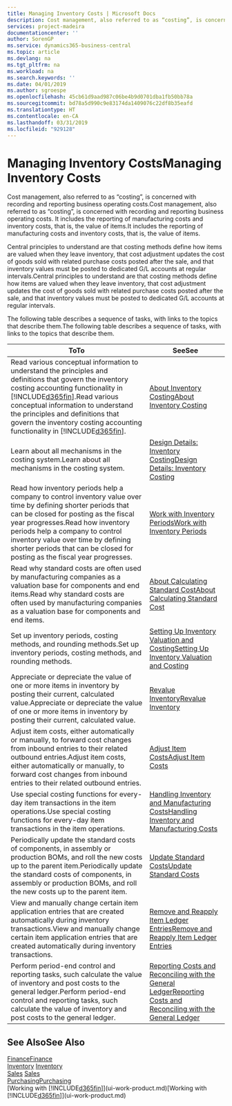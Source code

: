 ```yaml
---
title: Managing Inventory Costs | Microsoft Docs
description: Cost management, also referred to as “costing”, is concerned with recording and reporting business operating costs. It includes the reporting of manufacturing costs and inventory costs, that is, the value of items.
services: project-madeira
documentationcenter: ''
author: SorenGP
ms.service: dynamics365-business-central
ms.topic: article
ms.devlang: na
ms.tgt_pltfrm: na
ms.workload: na
ms.search.keywords: ''
ms.date: 04/01/2019
ms.author: sgroespe
ms.openlocfilehash: 45cb61d9aad987c06be4b9d0701dba1fb50bb78a
ms.sourcegitcommit: bd78a5d990c9e83174da1409076c22df8b35eafd
ms.translationtype: HT
ms.contentlocale: en-CA
ms.lasthandoff: 03/31/2019
ms.locfileid: "929128"
---
```

# <a name="managing-inventory-costs"></a><span data-ttu-id="46050-104">Managing Inventory Costs</span><span class="sxs-lookup"><span data-stu-id="46050-104">Managing Inventory Costs</span></span>
<span data-ttu-id="46050-105">Cost management, also referred to as “costing”, is concerned with recording and reporting business operating costs.</span><span class="sxs-lookup"><span data-stu-id="46050-105">Cost management, also referred to as “costing”, is concerned with recording and reporting business operating costs.</span></span> <span data-ttu-id="46050-106">It includes the reporting of manufacturing costs and inventory costs, that is, the value of items.</span><span class="sxs-lookup"><span data-stu-id="46050-106">It includes the reporting of manufacturing costs and inventory costs, that is, the value of items.</span></span>   

<span data-ttu-id="46050-107">Central principles to understand are that costing methods define how items are valued when they leave inventory, that cost adjustment updates the cost of goods sold with related purchase costs posted after the sale, and that inventory values must be posted to dedicated G/L accounts at regular intervals.</span><span class="sxs-lookup"><span data-stu-id="46050-107">Central principles to understand are that costing methods define how items are valued when they leave inventory, that cost adjustment updates the cost of goods sold with related purchase costs posted after the sale, and that inventory values must be posted to dedicated G/L accounts at regular intervals.</span></span>

<span data-ttu-id="46050-108">The following table describes a sequence of tasks, with links to the topics that describe them.</span><span class="sxs-lookup"><span data-stu-id="46050-108">The following table describes a sequence of tasks, with links to the topics that describe them.</span></span>

|<span data-ttu-id="46050-109">**To**</span><span class="sxs-lookup"><span data-stu-id="46050-109">**To**</span></span>|<span data-ttu-id="46050-110">**See**</span><span class="sxs-lookup"><span data-stu-id="46050-110">**See**</span></span>|  
|------------|-------------|  
|<span data-ttu-id="46050-111">Read various conceptual information to understand the principles and definitions that govern the inventory costing accounting functionality in [!INCLUDE[d365fin](includes/d365fin_md.md)].</span><span class="sxs-lookup"><span data-stu-id="46050-111">Read various conceptual information to understand the principles and definitions that govern the inventory costing accounting functionality in [!INCLUDE[d365fin](includes/d365fin_md.md)].</span></span>|[<span data-ttu-id="46050-112">About Inventory Costing</span><span class="sxs-lookup"><span data-stu-id="46050-112">About Inventory Costing</span></span>](finance-learn-about-costing.md)|  
|<span data-ttu-id="46050-113">Learn about all mechanisms in the costing system.</span><span class="sxs-lookup"><span data-stu-id="46050-113">Learn about all mechanisms in the costing system.</span></span>|[<span data-ttu-id="46050-114">Design Details: Inventory Costing</span><span class="sxs-lookup"><span data-stu-id="46050-114">Design Details: Inventory Costing</span></span>](design-details-inventory-costing.md)|
|<span data-ttu-id="46050-115">Read how inventory periods help a company to control inventory value over time by defining shorter periods that can be closed for posting as the fiscal year progresses.</span><span class="sxs-lookup"><span data-stu-id="46050-115">Read how inventory periods help a company to control inventory value over time by defining shorter periods that can be closed for posting as the fiscal year progresses.</span></span>|[<span data-ttu-id="46050-116">Work with Inventory Periods</span><span class="sxs-lookup"><span data-stu-id="46050-116">Work with Inventory Periods</span></span>](finance-how-to-work-with-inventory-periods.md)|
|<span data-ttu-id="46050-117">Read why standard costs are often used by manufacturing companies as a valuation base for components and end items.</span><span class="sxs-lookup"><span data-stu-id="46050-117">Read why standard costs are often used by manufacturing companies as a valuation base for components and end items.</span></span>|[<span data-ttu-id="46050-118">About Calculating Standard Cost</span><span class="sxs-lookup"><span data-stu-id="46050-118">About Calculating Standard Cost</span></span>](finance-about-calculating-standard-cost.md)|
|<span data-ttu-id="46050-119">Set up inventory periods, costing methods, and rounding methods.</span><span class="sxs-lookup"><span data-stu-id="46050-119">Set up inventory periods, costing methods, and rounding methods.</span></span>|[<span data-ttu-id="46050-120">Setting Up Inventory Valuation and Costing</span><span class="sxs-lookup"><span data-stu-id="46050-120">Setting Up Inventory Valuation and Costing</span></span>](finance-set-up-inventory-valuation-and-costing.md)|
|<span data-ttu-id="46050-121">Appreciate or depreciate the value of one or more items in inventory by posting their current, calculated value.</span><span class="sxs-lookup"><span data-stu-id="46050-121">Appreciate or depreciate the value of one or more items in inventory by posting their current, calculated value.</span></span>|[<span data-ttu-id="46050-122">Revalue Inventory</span><span class="sxs-lookup"><span data-stu-id="46050-122">Revalue Inventory</span></span>](inventory-how-revalue-inventory.md)|
|<span data-ttu-id="46050-123">Adjust item costs, either automatically or manually, to forward cost changes from inbound entries to their related outbound entries.</span><span class="sxs-lookup"><span data-stu-id="46050-123">Adjust item costs, either automatically or manually, to forward cost changes from inbound entries to their related outbound entries.</span></span>|[<span data-ttu-id="46050-124">Adjust Item Costs</span><span class="sxs-lookup"><span data-stu-id="46050-124">Adjust Item Costs</span></span>](inventory-how-adjust-item-costs.md)|
|<span data-ttu-id="46050-125">Use special costing functions for every-day item transactions in the item operations.</span><span class="sxs-lookup"><span data-stu-id="46050-125">Use special costing functions for every-day item transactions in the item operations.</span></span>|[<span data-ttu-id="46050-126">Handling Inventory and Manufacturing Costs</span><span class="sxs-lookup"><span data-stu-id="46050-126">Handling Inventory and Manufacturing Costs</span></span>](finance-handle-inventory-and-manufacturing-costs.md)|  
|<span data-ttu-id="46050-127">Periodically update the standard costs of components, in assembly or production BOMs, and roll the new costs up to the parent item.</span><span class="sxs-lookup"><span data-stu-id="46050-127">Periodically update the standard costs of components, in assembly or production BOMs, and roll the new costs up to the parent item.</span></span>|[<span data-ttu-id="46050-128">Update Standard Costs</span><span class="sxs-lookup"><span data-stu-id="46050-128">Update Standard Costs</span></span>](finance-how-to-update-standard-costs.md)|
|<span data-ttu-id="46050-129">View and manually change certain item application entries that are created automatically during inventory transactions.</span><span class="sxs-lookup"><span data-stu-id="46050-129">View and manually change certain item application entries that are created automatically during inventory transactions.</span></span>|[<span data-ttu-id="46050-130">Remove and Reapply Item Ledger Entries</span><span class="sxs-lookup"><span data-stu-id="46050-130">Remove and Reapply Item Ledger Entries</span></span>](finance-how-to-remove-and-reapply-item-entries.md)|
|<span data-ttu-id="46050-131">Perform period-end control and reporting tasks, such calculate the value of inventory and post costs to the general ledger.</span><span class="sxs-lookup"><span data-stu-id="46050-131">Perform period-end control and reporting tasks, such calculate the value of inventory and post costs to the general ledger.</span></span>|[<span data-ttu-id="46050-132">Reporting Costs and Reconciling with the General Ledger</span><span class="sxs-lookup"><span data-stu-id="46050-132">Reporting Costs and Reconciling with the General Ledger</span></span>](finance-report-costs-and-reconcile-with-the-general-ledger.md)|

## <a name="see-also"></a><span data-ttu-id="46050-133">See Also</span><span class="sxs-lookup"><span data-stu-id="46050-133">See Also</span></span>  
 [<span data-ttu-id="46050-134">Finance</span><span class="sxs-lookup"><span data-stu-id="46050-134">Finance</span></span>](finance.md)  
 <span data-ttu-id="46050-135">[Inventory](inventory-manage-inventory.md) </span><span class="sxs-lookup"><span data-stu-id="46050-135">[Inventory](inventory-manage-inventory.md) </span></span>  
 <span data-ttu-id="46050-136">[Sales](sales-manage-sales.md) </span><span class="sxs-lookup"><span data-stu-id="46050-136">[Sales](sales-manage-sales.md) </span></span>  
 [<span data-ttu-id="46050-137">Purchasing</span><span class="sxs-lookup"><span data-stu-id="46050-137">Purchasing</span></span>](purchasing-manage-purchasing.md)  
 <span data-ttu-id="46050-138">[Working with [!INCLUDE[d365fin](includes/d365fin_md.md)]](ui-work-product.md)</span><span class="sxs-lookup"><span data-stu-id="46050-138">[Working with [!INCLUDE[d365fin](includes/d365fin_md.md)]](ui-work-product.md)</span></span>
